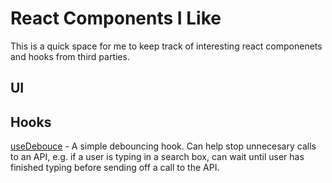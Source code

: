 # React Components I Like

This is a quick space for me to keep track of interesting react componenets and hooks from third parties.

## UI



## Hooks

[useDebouce](https://github.com/xnimorz/use-debounce) - A simple debouncing hook. Can help stop unnecesary calls to an API, e.g. if a user is typing in a search box, can wait until user has finished typing before sending off a call to the API.
